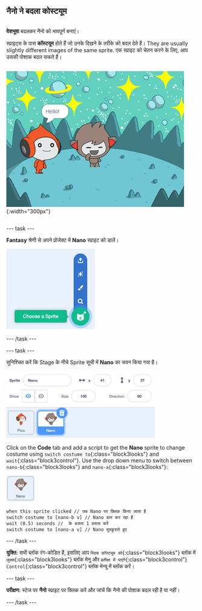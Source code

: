 ## नैनो ने बदला कोस्टयूम

<div style="display: flex; flex-wrap: wrap">
<div style="flex-basis: 200px; flex-grow: 1; margin-right: 15px;">

**वेशभूषा** बदलकर नैनो को भावपूर्ण बनाएं।

स्प्राइट्स के पास **कॉस्टयूम** होते हैं जो उनके दिखने के तरीके को बदल देते हैं। They are usually slightly different images of the same sprite. एक स्प्राइट को चेतन करने के लिए, आप उसकी पोशाक बदल सकते हैं।

</div>
<div>

![Nano बोले, "Thanks"!](images/nano-step-2.png){:width="300px"}

</div>
</div>

--- task ---

**Fantasy** श्रेणी से अपने प्रोजेक्ट में **Nano** स्प्राइट को डालें।

!['Choose a Sprite' आइकॉन](images/choose-sprite-menu.png)

--- /task ---

--- task ---

सुनिश्चित करें कि Stage के नीचे Sprite सूची में **Nano** का चयन किया गया है।

![Sprite लिस्ट, जिसमे nano स्प्राइट के चारों ओर नीले रंग की आउटलाइन यह दर्शाती है कि Nano का चयन किया गया है।](images/nano-selected.png)

Click on the **Code** tab and add a script to get the **Nano** sprite to change costume using `switch costume to`{:class="block3looks"} and `wait`{:class="block3control"}. Use the drop down menu to switch between `nano-b`{:class="block3looks"} and `nano-a`{:class="block3looks"}:

![Nano स्प्राइट।](images/nano-sprite.png)

```blocks3
when this sprite clicked // जब Nano पर क्लिक किया जाता है
switch costume to [nano-b v] // Nano बात कर रहा है
wait (0.5) seconds //  के बजाय 1 प्रयास करें
switch costume to [nano-a v] // Nano मुस्कुराते हुए
```
--- /task ---

**युक्ति:** सभी ब्लॉक रंग-कोडित हैं, इसलिए आप `स्विच कॉस्ट्यूम को`{:class="block3looks"} ब्लॉक में `लुक्स`{:class="block3looks"} ब्लॉक मेनू और `प्रतीक्षा में पाएंगे`{:class="block3control"} `Control`{:class="block3control"} ब्लॉक मेन्यू में ब्लॉक करें।

--- task ---

**परीक्षण:** स्टेज पर **नैनो** स्प्राइट पर क्लिक करें और जांचें कि नैनो की पोशाक बदल रही है या नहीं।

--- /task ---
